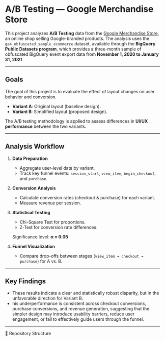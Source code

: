 # A/B Testing — Google Merchandise Store

This project analyzes **A/B Testing** data from the [Google Merchandise Store](https://shop.googlemerchandisestore.com/), an online shop selling Google-branded products. The analysis uses the `ga4_obfuscated_sample_ecommerce` dataset, available through the **BigQuery Public Datasets program**, which provides a three-month sample of obfuscated BigQuery event export data from **November 1, 2020 to January 31, 2021**.

---

## Goals
The goal of this project is to evaluate the effect of layout changes on user behavior and conversion.  

- **Variant A**: Original layout (baseline design).  
- **Variant B**: Simplified layout (proposed design).  

The A/B testing methodology is applied to assess differences in **UI/UX performance** between the two variants.

---

## Analysis Workflow
1. **Data Preparation**
   - Aggregate user-level data by variant.
   - Track key funnel events: `session_start`, `view_item`, `begin_checkout`, and `purchase`.

2. **Conversion Analysis**
   - Calculate conversion rates (checkout & purchase) for each variant.
   - Measure revenue per session.

3. **Statistical Testing**
   - Chi-Square Test for proportions.  
   - Z-Test for conversion rate differences.  

   Significance level: **α = 0.05**

4. **Funnel Visualization**
   - Compare drop-offs between stages (`view_item → checkout → purchase`) for A vs. B.

---

## Key Findings
- These results indicate a clear and statistically robust disparity, but in the unfavorable direction for Variant B.
- his underperformance is consistent across checkout conversions, purchase conversions, and revenue generation, suggesting that the simpler design may introduce usability barriers, reduce user engagement, or fail to effectively guide users through the funnel.

---
📂 Repository Structure
